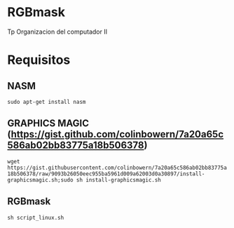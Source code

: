 # RGBmask
Tp Organizacion del computador II
# Requisitos
## NASM
`sudo apt-get install nasm`
## GRAPHICS MAGIC (https://gist.github.com/colinbowern/7a20a65c586ab02bb83775a18b506378)
`wget https://gist.githubusercontent.com/colinbowern/7a20a65c586ab02bb83775a18b506378/raw/9093b26050eec955ba5961d009a62003d0a30897/install-graphicsmagic.sh;sudo sh install-graphicsmagic.sh`
## RGBmask
`sh script_linux.sh`

